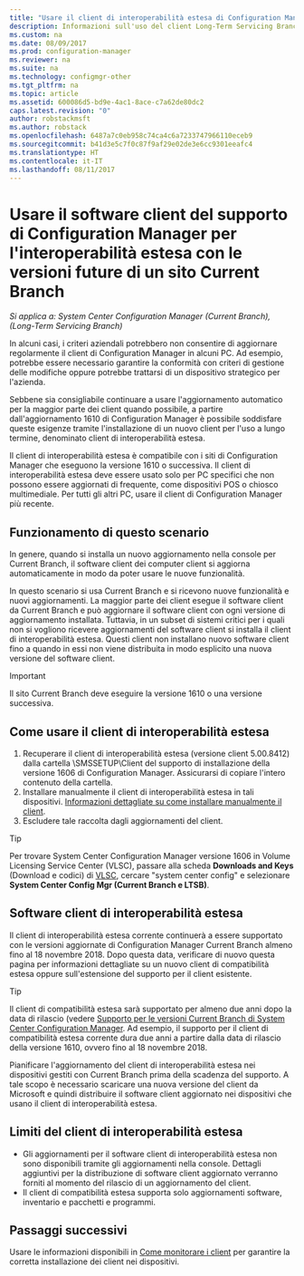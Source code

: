 ```yaml
---
title: "Usare il client di interoperabilità estesa di Configuration Manager con Current Branch | Microsoft Docs"
description: Informazioni sull'uso del client Long-Term Servicing Branch di Configuration Manager con un sito Current Branch.
ms.custom: na
ms.date: 08/09/2017
ms.prod: configuration-manager
ms.reviewer: na
ms.suite: na
ms.technology: configmgr-other
ms.tgt_pltfrm: na
ms.topic: article
ms.assetid: 600086d5-bd9e-4ac1-8ace-c7a62de80dc2
caps.latest.revision: "0"
author: robstackmsft
ms.author: robstack
ms.openlocfilehash: 6487a7c0eb958c74ca4c6a7233747966110eceb9
ms.sourcegitcommit: b41d3e5c7f0c87f9af29e02de3e6cc9301eeafc4
ms.translationtype: HT
ms.contentlocale: it-IT
ms.lasthandoff: 08/11/2017
---
```

# <a name="use-the-configuration-manager-client-software-for-extended-interoperability-with-future-versions-of-a-current-branch-site"></a>Usare il software client del supporto di Configuration Manager per l'interoperabilità estesa con le versioni future di un sito Current Branch

*Si applica a: System Center Configuration Manager (Current Branch), (Long-Term Servicing Branch)*  

In alcuni casi, i criteri aziendali potrebbero non consentire di aggiornare regolarmente il client di Configuration Manager in alcuni PC. Ad esempio, potrebbe essere necessario garantire la conformità con criteri di gestione delle modifiche oppure potrebbe trattarsi di un dispositivo strategico per l'azienda.

Sebbene sia consigliabile continuare a usare l'aggiornamento automatico per la maggior parte dei client quando possibile, a partire dall'aggiornamento 1610 di Configuration Manager è possibile soddisfare queste esigenze tramite l'installazione di un nuovo client per l'uso a lungo termine, denominato client di interoperabilità estesa.

Il client di interoperabilità estesa è compatibile con i siti di Configuration Manager che eseguono la versione 1610 o successiva. Il client di interoperabilità estesa deve essere usato solo per PC specifici che non possono essere aggiornati di frequente, come dispositivi POS o chiosco multimediale. Per tutti gli altri PC, usare il client di Configuration Manager più recente.

## <a name="how-this-scenario-works"></a>Funzionamento di questo scenario

In genere, quando si installa un nuovo aggiornamento nella console per Current Branch, il software client dei computer client si aggiorna automaticamente in modo da poter usare le nuove funzionalità.

In questo scenario si usa Current Branch e si ricevono nuove funzionalità e nuovi aggiornamenti. La maggior parte dei client esegue il software client da Current Branch e può aggiornare il software client con ogni versione di aggiornamento installata. Tuttavia, in un subset di sistemi critici per i quali non si vogliono ricevere aggiornamenti del software client si installa il client di interoperabilità estesa. Questi client non installano nuovo software client fino a quando in essi non viene distribuita in modo esplicito una nuova versione del software client.

>[!IMPORTANT]
>Il sito Current Branch deve eseguire la versione 1610 o una versione successiva.

## <a name="how-to-use-the-eic"></a>Come usare il client di interoperabilità estesa

1. Recuperare il client di interoperabilità estesa (versione client 5.00.8412) dalla cartella \SMSSETUP\Client del supporto di installazione della versione 1606 di Configuration Manager. Assicurarsi di copiare l'intero contenuto della cartella.
2. Installare manualmente il client di interoperabilità estesa in tali dispositivi. [Informazioni dettagliate su come installare manualmente il client](/sccm/core/clients/deploy/deploy-clients-to-windows-computers#BKMK_Manual).
3. Escludere tale raccolta dagli aggiornamenti del client.

>[!TIP]
>Per trovare System Center Configuration Manager versione 1606 in Volume Licensing Service Center (VLSC), passare alla scheda **Downloads and Keys** (Download e codici) di [VLSC](https://www.microsoft.com/Licensing/servicecenter/Downloads/DownloadsAndKeys.aspx), cercare "system center config" e selezionare **System Center Config Mgr (Current Branch e LTSB)**.

## <a name="the-extended-interoperability-client-software"></a>Software client di interoperabilità estesa

Il client di interoperabilità estesa corrente continuerà a essere supportato con le versioni aggiornate di Configuration Manager Current Branch almeno fino al 18 novembre 2018. Dopo questa data, verificare di nuovo questa pagina per informazioni dettagliate su un nuovo client di compatibilità estesa oppure sull'estensione del supporto per il client esistente.

>[!TIP]
>Il client di compatibilità estesa sarà supportato per almeno due anni dopo la data di rilascio (vedere [Supporto per le versioni Current Branch di System Center Configuration Manager](/sccm/core/servers/manage/current-branch-versions-supported). Ad esempio, il supporto per il client di compatibilità estesa corrente dura due anni a partire dalla data di rilascio della versione 1610, ovvero fino al 18 novembre 2018.

Pianificare l'aggiornamento del client di interoperabilità estesa nei dispositivi gestiti con Current Branch prima della scadenza del supporto. A tale scopo è necessario scaricare una nuova versione del client da Microsoft e quindi distribuire il software client aggiornato nei dispositivi che usano il client di interoperabilità estesa.

## <a name="limitations-of-the-extended-interoperability-client"></a>Limiti del client di interoperabilità estesa

- Gli aggiornamenti per il software client di interoperabilità estesa non sono disponibili tramite gli aggiornamenti nella console. Dettagli aggiuntivi per la distribuzione di software client aggiornato verranno forniti al momento del rilascio di un aggiornamento del client.
- Il client di compatibilità estesa supporta solo aggiornamenti software, inventario e pacchetti e programmi.

## <a name="next-steps"></a>Passaggi successivi

Usare le informazioni disponibili in [Come monitorare i client](/sccm/core/clients/manage/monitor-clients) per garantire la corretta installazione dei client nei dispositivi.
